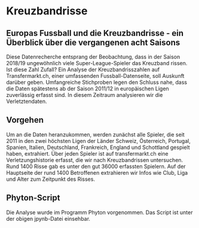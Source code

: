 # Kreuzbandrisse
## Europas Fussball und die Kreuzbandrisse - ein Überblick über die vergangenen acht Saisons

Diese Datenrecherche entsprang der Beobachtung, dass in der Saison 2018/19 ungewöhnlich viele Super-League-Spieler das Kreuzband rissen. Ist diese Zahl Zufall? Ein Analyse der Kreuzbandrisszahlen auf Transfermarkt.ch, einer umfassenden Fussball-Datenseite, soll Auskunft darüber geben. Umfangreiche Stichproben legen den Schluss nahe, dass die Daten spätestens ab der Saison 2011/12 in europäischen Ligen zuverlässig erfasst sind. In diesem Zeitraum analysieren wir die Verletztendaten.

## Vorgehen
Um an die Daten heranzukommen, werden zunächst alle Spieler, die seit 2011 in den zwei höchsten Ligen der Länder Schweiz, Österreich, Portugal, Spanien, Italien, Deutschland, Frankreich, England und Schottland gespielt haben, extrahiert. Über jeden Spieler ist auf transfermarkt.ch eine Verletzungshistorie erfasst, die wir nach Kreuzbandrissen untersuchen. Rund 1400 Risse gab es unter den gut 36000 erfassten Spielern. Auf der Hauptseite der rund 1400 Betroffenen extrahieren wir Infos wie Club, Liga und Alter zum Zeitpunkt des Risses.

## Phyton-Script
Die Analyse wurde im Programm Phyton vorgenommen. Das Script ist unter der obigen jpynb-Datei einsehbar.
